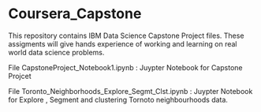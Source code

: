 # Coursera_Capstone
This repository contains IBM Data Science Capstone Project files.
These assigments will give hands experience of working and learning on real world data science problems.

File CapstoneProject_Notebook1.ipynb : Juypter Notebook for Capstone Projcet

File Toronto_Neighborhoods_Explore_Segmt_Clst.ipynb : Juypter Notebook for Explore , Segment and clustering Tornoto neighbourhoods data.
